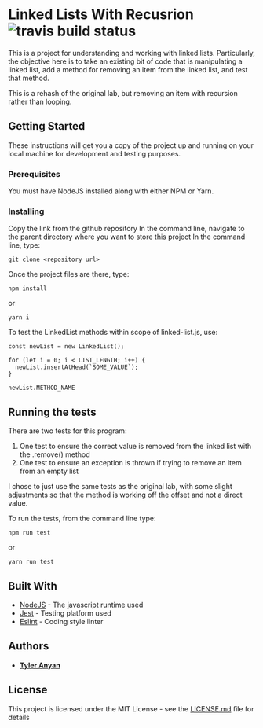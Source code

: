 # Linked Lists With Recusrion ![travis build status](https://travis-ci.com/tganyan/10-recursion.svg?branch=master)

This is a project for understanding and working with linked lists. Particularly, the objective here is to take an existing bit of code that is manipulating a linked list, add a method for removing an item from the linked list, and test that method.

This is a rehash of the original lab, but removing an item with recursion rather than looping.

## Getting Started

These instructions will get you a copy of the project up and running on your local machine for development and testing purposes.

### Prerequisites

You must have NodeJS installed along with either NPM or Yarn.

### Installing

Copy the link from the github repository
In the command line, navigate to the parent directory where you want to store this project
In the command line, type:
```
git clone <repository url>
```
Once the project files are there, type:
```
npm install
```
or
```
yarn i
```

To test the LinkedList methods within scope of linked-list.js, use:
```
const newList = new LinkedList();

for (let i = 0; i < LIST_LENGTH; i++) {
  newList.insertAtHead(`SOME_VALUE`);
}

newList.METHOD_NAME
```

## Running the tests

There are two tests for this program:

1. One test to ensure the correct value is removed from the linked list with the .remove() method
2. One test to ensure an exception is thrown if trying to remove an item from an empty list

I chose to just use the same tests as the original lab, with some slight adjustments so that the method is working off the offset and not a direct value.

To run the tests, from the command line type:
```
npm run test
```
or
````
yarn run test
````

## Built With

* [NodeJS](https://nodejs.org) - The javascript runtime used
* [Jest](https://jestjs.io/) - Testing platform used
* [Eslint](https://eslint.org/) - Coding style linter

## Authors

* [**Tyler Anyan** ](http://tyleranyan.com/)

## License

This project is licensed under the MIT License - see the [LICENSE.md](LICENSE.md) file for details
